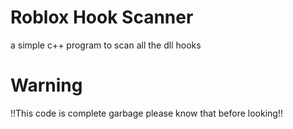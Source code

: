 # Roblox Hook Scanner
a simple c++ program to scan all the dll hooks
# Warning
!!This code is complete garbage please know that before looking!!
